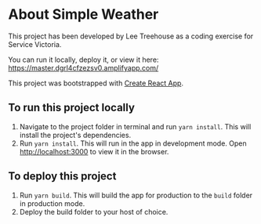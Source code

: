 # About Simple Weather

This project has been developed by Lee Treehouse as a coding exercise for Service Victoria.

You can run it locally, deploy it, or view it here: https://master.dgrl4cfzezsv0.amplifyapp.com/

This project was bootstrapped with [Create React App](https://github.com/facebook/create-react-app).

## To run this project locally

1. Navigate to the project folder in terminal and run `yarn install`. This will install the project's dependencies.
2. Run `yarn install`. This will run in the app in development mode. Open [http://localhost:3000](http://localhost:3000) to view it in the browser.

## To deploy this project

1. Run `yarn build`. This will build the app for production to the `build` folder in production mode.
2. Deploy the build folder to your host of choice.
